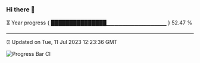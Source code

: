 ### Hi there 👋

⏳ Year progress { ███████████████▁▁▁▁▁▁▁▁▁▁▁▁▁▁▁ } 52.47 %

---

⏰ Updated on Tue, 11 Jul 2023 12:23:36 GMT

![Progress Bar CI](https://github.com/liununu/liununu/workflows/Progress%20Bar%20CI/badge.svg)
